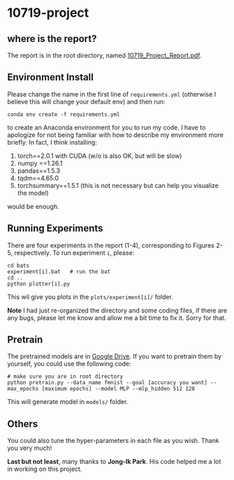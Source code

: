 # 10719-project

## where is the report?
The report is in the root directory, named [10719_Project_Report.pdf](https://github.com/ruixCMU/10719-project/blob/main/10_719_Project_Report.pdf).

## Environment Install
Please change the name in the first line of `requirements.yml` (otherwise I believe this will change your default env) and then run:

```
conda env create -f requirements.yml
```

to create an Anaconda environment for you to run my code. I have to apologize for not being familiar with how to describe my environment more briefly. In fact, I think installing:
1. torch==2.0.1 with CUDA (w/o is also OK, but will be slow)
2. numpy ==1.26.1
3. pandas==1.5.3
4. tqdm==4.65.0
5. torchsummary==1.5.1 (this is not necessary but can help you visualize the model)

would be enough.

## Running Experiments
There are four experiments in the report (1-4), corresponding to Figures 2-5, respectively. To run experiment `i`, please:

```
cd bats
experiment[i].bat   # run the bat
cd ..
python plotter[i].py
```

This wil give you plots in the `plots/experiment[i]/` folder.

**Note** I had just re-organized the directory and some coding files, if there are any bugs, please let me know and allow me a bit time to fix it. Sorry for that.

## Pretrain
The pretrained models are in [Google Drive](https://drive.google.com/file/d/1ZpijGdyOhHzn7MyiNt1NfEYDfE_l_O3k/view?usp=sharing). If you want to pretrain them by yourself, you could use the following code:

```
# make sure you are in root directory
python pretrain.py --data_name fmnist --goal [accuracy you want] --max_epochs [maximum epochs] --model MLP --mlp_hidden 512 128
```

This will generate model in `models/` folder.

## Others
You could also tune the hyper-parameters in each file as you wish. Thank you very much!

**Last but not least**, many thanks to **Jong-Ik Park**. His code helped me a lot in working on this project.
